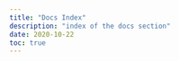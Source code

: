 ```yaml
---
title: "Docs Index"
description: "index of the docs section"
date: 2020-10-22
toc: true
---
```









